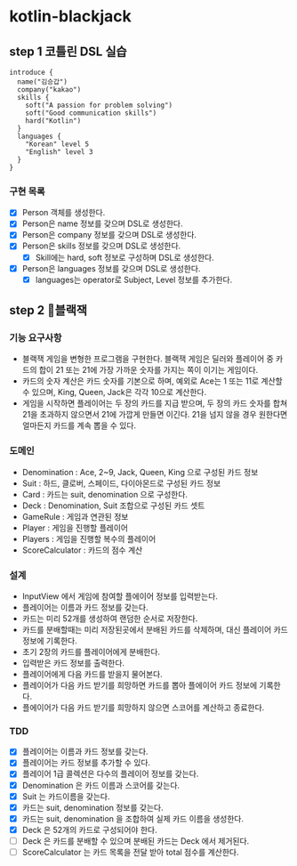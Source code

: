 # kotlin-blackjack

## step 1 코틀린 DSL 실습

```
introduce {
  name("김승갑")
  company("kakao")
  skills {
    soft("A passion for problem solving")
    soft("Good communication skills")
    hard("Kotlin")
  }
  languages {
    "Korean" level 5
    "English" level 3
  }
}
```

### 구현 목록

- [x] Person 객체를 생성한다.
- [x] Person은 name 정보를 갖으며 DSL로 생성한다.
- [x] Person은 company 정보를 갖으며 DSL로 생성한다.
- [x] Person은 skills 정보를 갖으며 DSL로 생성한다.
    - [x] Skill에는 hard, soft 정보로 구성하며 DSL로 생성한다.
- [x] Person은 languages 정보를 갖으며 DSL로 생성한다.
    - [x] languages는 operator로 Subject, Level 정보를 추가한다.

## step 2 🚀블랙잭

### 기능 요구사항

- 블랙잭 게임을 변형한 프로그램을 구현한다. 블랙잭 게임은 딜러와 플레이어 중 카드의 합이 21 또는 21에 가장 가까운 숫자를 가지는 쪽이 이기는 게임이다.
- 카드의 숫자 계산은 카드 숫자를 기본으로 하며, 예외로 Ace는 1 또는 11로 계산할 수 있으며, King, Queen, Jack은 각각 10으로 계산한다.
- 게임을 시작하면 플레이어는 두 장의 카드를 지급 받으며, 두 장의 카드 숫자를 합쳐 21을 초과하지 않으면서 21에 가깝게 만들면 이긴다. 21을 넘지 않을 경우 원한다면 얼마든지 카드를 계속 뽑을 수 있다.

### 도메인

- Denomination : Ace, 2~9, Jack, Queen, King 으로 구성된 카드 정보
- Suit : 하드, 클로버, 스페이드, 다이아몬드로 구성된 카드 정보
- Card : 카드는 suit, denomination 으로 구성한다.
- Deck : Denomination, Suit 조합으로 구성된 카드 셋트
- GameRule : 게임과 연관된 정보
- Player : 게임을 진행할 플레이어
- Players : 게임을 진행할 복수의 플레이어
- ScoreCalculator : 카드의 점수 계산

### 설계

- InputView 에서 게임에 참여할 플에이어 정보를 입력받는다.
- 플레이어는 이름과 카드 정보를 갖는다.
- 카드는 미리 52개를 생성하여 랜덤한 순서로 저장한다.
- 카드를 분배할때는 미리 저장된곳에서 분배된 카드를 삭제하며, 대신 플레이어 카드 정보에 기록한다.
- 초기 2장의 카드를 플레이어에게 분배한다.
- 입력받은 카드 정보를 출력한다.
- 플레이어에게 다음 카드를 받을지 물어본다.
- 플레이어가 다음 카드 받기를 희망하면 카드를 뽑아 플에이어 카드 정보에 기록한다.
- 플에이어가 다음 카드 받기를 희망하지 않으면 스코어를 계산하고 종료한다.

### TDD

- [x] 플레이어는 이름과 카드 정보를 갖는다.
- [x] 플레이어는 카드 정보를 추가할 수 있다.
- [x] 플레이어 1급 콜렉션은 다수의 플레이어 정보를 갖는다.
- [x] Denomination 은 카드 이름과 스코어를 갖는다.
- [x] Suit 는 카드이름을 갖는다.
- [x] 카드는 suit, denomination 정보를 갖는다.
- [x] 카드는 suit, denomination 을 조합하여 실제 카드 이름을 생성한다.
- [x] Deck 은 52개의 카드로 구성되어야 한다.
- [ ] Deck 은 카드를 분배할 수 있으며 분배된 카드는 Deck 에서 제거된다.
- [ ] ScoreCalculator 는 카드 목록을 전달 받아 total 점수를 계산한다.
